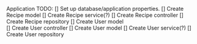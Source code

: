 Application TODO:
[] Set up database/application properties.
[] Create Recipe model
[] Create Recipe service(?)
[] Create Recipe controller
[] Create Recipe repository
[] Create User model  
[] Create User controller
[] Create User model
[] Create User service(?)
[] Create User repository




